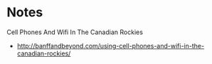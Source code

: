 # Notes

Cell Phones And Wifi In The Canadian Rockies

- http://banffandbeyond.com/using-cell-phones-and-wifi-in-the-canadian-rockies/

